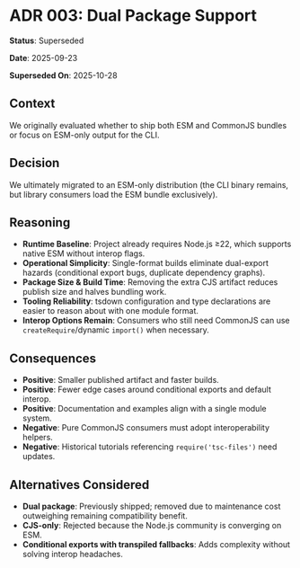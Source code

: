 # ADR 003: Dual Package Support

**Status**: Superseded

**Date**: 2025-09-23

**Superseded On**: 2025-10-28

## Context

We originally evaluated whether to ship both ESM and CommonJS bundles or focus on ESM-only output for the CLI.

## Decision

We ultimately migrated to an ESM-only distribution (the CLI binary remains, but library consumers load the ESM bundle exclusively).

## Reasoning

- **Runtime Baseline**: Project already requires Node.js ≥22, which supports native ESM without interop flags.
- **Operational Simplicity**: Single-format builds eliminate dual-export hazards (conditional export bugs, duplicate dependency graphs).
- **Package Size & Build Time**: Removing the extra CJS artifact reduces publish size and halves bundling work.
- **Tooling Reliability**: tsdown configuration and type declarations are easier to reason about with one module format.
- **Interop Options Remain**: Consumers who still need CommonJS can use `createRequire`/dynamic `import()` when necessary.

## Consequences

- **Positive**: Smaller published artifact and faster builds.
- **Positive**: Fewer edge cases around conditional exports and default interop.
- **Positive**: Documentation and examples align with a single module system.
- **Negative**: Pure CommonJS consumers must adopt interoperability helpers.
- **Negative**: Historical tutorials referencing `require('tsc-files')` need updates.

## Alternatives Considered

- **Dual package**: Previously shipped; removed due to maintenance cost outweighing remaining compatibility benefit.
- **CJS-only**: Rejected because the Node.js community is converging on ESM.
- **Conditional exports with transpiled fallbacks**: Adds complexity without solving interop headaches.
